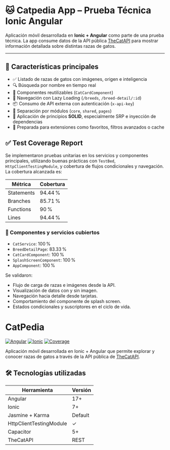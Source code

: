# 🐱 Catpedia App – Prueba Técnica Ionic Angular

Aplicación móvil desarrollada en **Ionic + Angular** como parte de una prueba técnica. La app consume datos de la API pública [TheCatAPI](https://thecatapi.com/) para mostrar información detallada sobre distintas razas de gatos.

---

## 📲 Características principales

- ✅ Listado de razas de gatos con imágenes, origen e inteligencia
- 🔍 Búsqueda por nombre en tiempo real
- 🧩 Componentes reutilizables (`CatCardComponent`)
- 🧭 Navegación con Lazy Loading (`/breeds`, `/breed-detail/:id`)
- 📦 Consumo de API externa con autenticación (`x-api-key`)
- 🔐 Separación por módulos (`core`, `shared`, `pages`)
- 🎯 Aplicación de principios **SOLID**, especialmente SRP e inyección de dependencias
- 🧪 Preparada para extensiones como favoritos, filtros avanzados o cache

## ✅ Test Coverage Report

Se implementaron pruebas unitarias en los servicios y componentes principales, utilizando buenas prácticas con `TestBed`, `HttpClientTestingModule`, y cobertura de flujos condicionales y navegación. La cobertura alcanzada es:

| Métrica       | Cobertura |
|---------------|-----------|
| Statements    | 94.44 %   |
| Branches      | 85.71 %   |
| Functions     | 90 %      |
| Lines         | 94.44 %   |

### 🧪 Componentes y servicios cubiertos

- `CatService`: 100 %
- `BreedDetailPage`: 83.33 %
- `CatCardComponent`: 100 %
- `SplashScreenComponent`: 100 %
- `AppComponent`: 100 %

Se validaron:
- Flujo de carga de razas e imágenes desde la API.
- Visualización de datos con y sin imagen.
- Navegación hacia detalle desde tarjetas.
- Comportamiento del componente de splash screen.
- Estados condicionales y suscriptores en el ciclo de vida.

# CatPedia

[![Angular](https://img.shields.io/badge/Angular-17+-red?logo=angular)](https://angular.io/)
[![Ionic](https://img.shields.io/badge/Ionic-7-blue?logo=ionic)](https://ionicframework.com/)
[![Coverage](https://img.shields.io/badge/Test%20Coverage-94%25-brightgreen)]()

Aplicación móvil desarrollada en Ionic + Angular que permite explorar y conocer razas de gatos a través de la API pública de [TheCatAPI](https://thecatapi.com).

## 🛠 Tecnologías utilizadas

| Herramienta            | Versión  |
|------------------------|----------|
| Angular                | 17+      |
| Ionic                  | 7+       |
| Jasmine + Karma        | Default  |
| HttpClientTestingModule| ✓        |
| Capacitor              | 5+       |
| TheCatAPI              | REST     |
